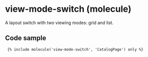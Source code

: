 # view-mode-switch (molecule)

A layout switch with two viewing modes: grid and list.

## Code sample

```
 {% include molecule('view-mode-switch', 'CatalogPage') only %}
```
